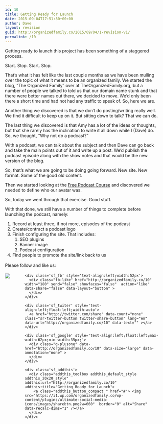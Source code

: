 ```yaml
---
id: 10
title: Getting Ready for Launch
date: 2015-09-04T17:51:30+00:00
author: Dave
layout: revision
guid: http://organizedfamily.co/2015/09/04/1-revision-v1/
permalink: /10
---
```

Getting ready to launch this project has been something of a staggered process.

Start. Stop. Start. Stop.

That&#8217;s what it has felt like the last couple months as we have been mulling over the topic of what it means to be an organized family. We started the blog, &#8220;The Organized Family&#8221; over at TheOrganizedFamily.org, but a number of people we talked to told us that our domain name stunk and that there were better names out there, we decided to move. We&#8217;d only been there a short time and had not had any traffic to speak of. So, here we are.

Another thing we discovered is that we don&#8217;t do posting/writing really well. We find it difficult to keep up on it. But sitting down to talk? That we can do.

The last thing we discovered is that Amy has a lot of the ideas or thoughts, but that she rarely has the inclination to write it all down while I (Dave) do. So, we thought, &#8220;Why not do a podcast?&#8221;

With a podcast, we can talk about the subject and then Dave can go back and take the main points out of it and write up a post. We&#8217;d publish the podcast episode along with the show notes and that would be the new version of the blog.

So, that&#8217;s what we are going to be doing going forward. New site. New format. Some of the good old content.

Then we started looking at the <a href="http://www.eofire.com/fpc" target="_blank">Free Podcast Course</a> and discovered we needed to define who our avatar was.

So, today we went through that exercise. Good stuff.

With that done, we still have a number of things to complete before launching the podcast, namely:

  1. Record at least three, if not more, episodes of the podcast
  2. Create/contract a podcast logo
  3. Finish configuring the site. That includes: 
      1. SEO plugins
      2. Banner image
      3. Podcast configuration
  4. Find people to promote the site/link back to us

<div class='sfsi_Sicons' style='width: 100%; display: inline-block; vertical-align: middle; text-align:left'>
  <div style='margin:0px 8px 0px 0px; line-height: 24px'>
    <span>Please follow and like us:</span>
  </div>
  
  <div class='sfsi_socialwpr'>
    <div class='sf_subscrbe' style='text-align:left;float:left;width:64px'>
      <a href="http://www.specificfeeds.com/widget/emailsubscribe/MTc5ODgx/OA==/" target="_blank"><img src="https://i2.wp.com/organizedfamily.co/wp-content/plugins/ultimate-social-media-icons/images/follow_subscribe.png?w=660" data-recalc-dims="1" /></a>
    </div>
    
    <div class='sf_fb' style='text-align:left;width:52px'>
      <div class="fb-like" href="http://organizedfamily.co/10" width="180" send="false" showfaces="false"  action="like" data-share="false" data-layout="button" >
      </div>
    </div>
    
    <div class='sf_twiter' style='text-align:left;float:left;width:auto'>
      <a href="http://twitter.com/share" data-count="none" class="sr-twitter-button twitter-share-button" lang="en" data-url="http://organizedfamily.co/10" data-text="" ></a>
    </div>
    
    <div class='sf_google' style='text-align:left;float:left;max-width:62px;min-width:35px;'>
      <div class="g-plusone" data-href="http://organizedfamily.co/10" data-size="large" data-annotation="none" >
      </div>
    </div>
    
    <div class='sf_addthis'>
      <div class="addthis_toolbox addthis_default_style addthis_20x20_style" addthis:url="http://organizedfamily.co/10" addthis:title="Getting Ready for Launch">
        <a class="addthis_button_compact " href="#"> <img src="https://i1.wp.com/organizedfamily.co/wp-content/plugins/ultimate-social-media-icons/images/sharebtn.png?w=660"  border="0" alt="Share" data-recalc-dims="1" /></a>
      </div>
    </div>
  </div>
</div>
